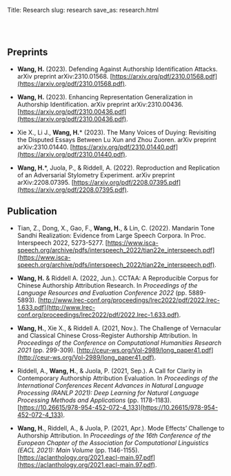Title: Research
slug: research
save_as: research.html

<br>

<!-- Only peer-reviewed publications after my transition into computational linguistics are listed. Find the full list of publication
on [Google Scholar](https://scholar.google.com/citations?hl=en&user=zvrO0WMAAAAJ&view_op=list_works&sortby=pubdate). -->

<br>

## Preprints

- **Wang, H.** (2023). Defending Against Authorship Identification Attacks. arXiv preprint arXiv:2310.01568. [https://arxiv.org/pdf/2310.01568.pdf](https://arxiv.org/pdf/2310.01568.pdf).

- **Wang, H.** (2023). Enhancing Representation Generalization in Authorship Identification. arXiv preprint arXiv:2310.00436. [https://arxiv.org/pdf/2310.00436.pdf](https://arxiv.org/pdf/2310.00436.pdf).

- Xie X., Li J., **Wang, H.*** (2023). The Many Voices of Duying: Revisiting the Disputed Essays Between Lu Xun and Zhou Zuoren. arXiv preprint arXiv:2310.01440. [https://arxiv.org/pdf/2310.01440.pdf](https://arxiv.org/pdf/2310.01440.pdf).

- **Wang, H.***, Juola, P., & Riddell, A. (2022). Reproduction and Replication of an Adversarial Stylometry Experiment. arXiv preprint arXiv:2208.07395. [https://arxiv.org/pdf/2208.07395.pdf](https://arxiv.org/pdf/2208.07395.pdf).

## Publication

- Tian, Z., Dong, X., Gao, F., **Wang, H.**, & Lin, C. (2022). Mandarin Tone Sandhi Realization: Evidence from Large Speech Corpora. In Proc. Interspeech 2022, 5273-5277. [https://www.isca-speech.org/archive/pdfs/interspeech_2022/tian22e_interspeech.pdf](https://www.isca-speech.org/archive/pdfs/interspeech_2022/tian22e_interspeech.pdf).

- **Wang, H.** & Riddell A. (2022, Jun.). CCTAA: A Reproducible Corpus for Chinese Authorship Attribution Research. In *Proceedings of the Language Resources and Evaluation Conference 2022* (pp. 5889-5893). [http://www.lrec-conf.org/proceedings/lrec2022/pdf/2022.lrec-1.633.pdf](http://www.lrec-conf.org/proceedings/lrec2022/pdf/2022.lrec-1.633.pdf).


- **Wang, H.**, Xie X., & Riddell A. (2021, Nov.). The Challenge of Vernacular and Classical Chinese Cross-Register Authorship Attribution. In *Proceedings of the Conference on Computational Humanities Research 2021* (pp. 299-309). [http://ceur-ws.org/Vol-2989/long_paper41.pdf](http://ceur-ws.org/Vol-2989/long_paper41.pdf).


- Riddell, A., **Wang, H.**, & Juola, P. (2021, Sep.). A Call for Clarity in Contemporary Authorship Attribution Evaluation. In *Proceedings of the International Conferences Recent Advances in Natural Language Processing (RANLP 2021): Deep Learning for Natural Language Processing Methods and Applications* (pp. 1178-1183). [https://10.26615/978-954-452-072-4_133](https://10.26615/978-954-452-072-4_133).

<!-- - **Wang, H.**, Xie X., & Riddell A. (2021, Jun.). Cross-Register Authorship Attribution using Vernacular and Classical Chinese Texts. *Digital Humanities Benelux 2021 (DH Benelux 2021)*, World Wide Web. [https://doi.org/10.5281/zenodo.4886596](https://doi.org/10.5281/zenodo.4886596). -->

- **Wang, H.**, Riddell, A., & Juola, P. (2021, Apr.). Mode Effects’ Challenge to Authorship Attribution. In *Proceedings of the 16th Conference of the European Chapter of the Association for Computational Linguistics (EACL 2021): Main Volume* (pp. 1146-1155). [https://aclanthology.org/2021.eacl-main.97.pdf](https://aclanthology.org/2021.eacl-main.97.pdf).